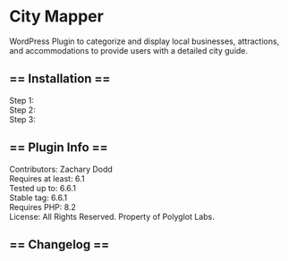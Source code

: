 # City Mapper
WordPress Plugin to categorize and display local businesses, attractions, and accommodations to provide users with a detailed city guide.

## == Installation ==
Step 1:   
Step 2:   
Step 3:   


## == Plugin Info ==  
Contributors: Zachary Dodd  
Requires at least: 6.1  
Tested up to: 6.6.1  
Stable tag: 6.6.1  
Requires PHP: 8.2  
License: All Rights Reserved.  Property of Polyglot Labs. 

## == Changelog ==
